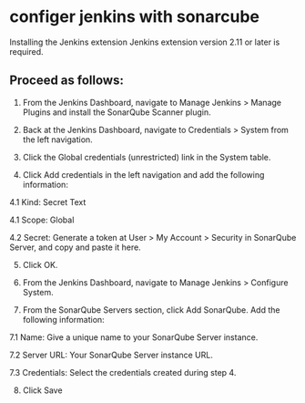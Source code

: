 # configer jenkins with sonarcube

Installing the Jenkins extension
Jenkins extension version 2.11 or later is required.

## Proceed as follows:

1. From the Jenkins Dashboard, navigate to Manage Jenkins > Manage Plugins and install the SonarQube Scanner plugin.

2. Back at the Jenkins Dashboard, navigate to Credentials > System from the left navigation.

3. Click the Global credentials (unrestricted) link in the System table.

4. Click Add credentials in the left navigation and add the following information:

4.1 Kind: Secret Text

4.1 Scope: Global

4.2 Secret: Generate a token at User > My Account > Security in SonarQube Server, and copy and paste it here.

5. Click OK.

6. From the Jenkins Dashboard, navigate to Manage Jenkins > Configure System.

7. From the SonarQube Servers section, click Add SonarQube. Add the following information:

7.1 Name: Give a unique name to your SonarQube Server instance.

7.2 Server URL: Your SonarQube Server instance URL.

7.3 Credentials: Select the credentials created during step 4.

8. Click Save
